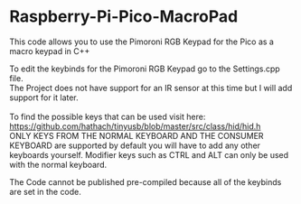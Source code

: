 # Raspberry-Pi-Pico-MacroPad
This code allows you to use the Pimoroni RGB Keypad for the Pico as a macro keypad in C++

To edit the keybinds for the Pimoroni RGB Keypad go to the Settings.cpp file.<br>
The Project does not have support for an IR sensor at this time but I will add support for it later. <br>
<br>
To find the possible keys that can be used visit here: https://github.com/hathach/tinyusb/blob/master/src/class/hid/hid.h <br>
ONLY KEYS FROM THE NORMAL KEYBOARD AND THE CONSUMER KEYBOARD are supported by default you will have to add any other keyboards yourself. Modifier keys such as CTRL and ALT can only be used with the normal keyboard.<br>

The Code cannot be published pre-compiled because all of the keybinds are set in the code. <br>
